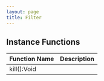 ```yaml
---
layout: page
title: Filter
---
```


## Instance Functions

| Function Name | Description |
| --------------- | ------------- |
| kill():Void |  |


